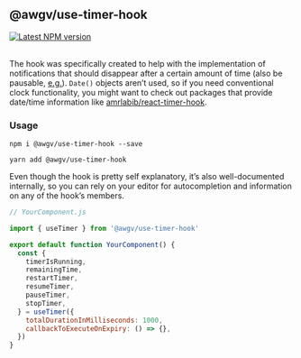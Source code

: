 ## @awgv/use-timer-hook

<a href="https://www.npmjs.com/package/@awgv/use-timer-hook">
  <img alt="Latest NPM version" src="https://img.shields.io/npm/v/@awgv/use-timer-hook/latest">
</a>
<br>
<br>

The hook was specifically created to help with the implementation of notifications that should disappear after a certain amount of time (also be pausable, [e.g.](https://i.imgur.com/vJDtEOb.gifv)). `Date()` objects aren’t used, so if you need conventional clock functionality, you might want to check out packages that provide date/time information like [amrlabib/react-timer-hook](https://github.com/amrlabib/react-timer-hook).

### Usage

```
npm i @awgv/use-timer-hook --save
```

```
yarn add @awgv/use-timer-hook
```

Even though the hook is pretty self explanatory, it’s also well-documented internally, so you can rely on your editor for autocompletion and information on any of the hook’s members.

```javascript
// YourComponent.js

import { useTimer } from '@awgv/use-timer-hook'

export default function YourComponent() {
  const {
    timerIsRunning,
    remainingTime,
    restartTimer,
    resumeTimer,
    pauseTimer,
    stopTimer,
  } = useTimer({
    totalDurationInMilliseconds: 1000,
    callbackToExecuteOnExpiry: () => {},
  })
}
```
